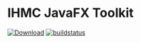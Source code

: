 # IHMC JavaFX Toolkit

[ ![Download](https://maven-badges.herokuapp.com/maven-central/us.ihmc/ihmc-javafx-toolkit/badge.svg?style=plastic)](https://maven-badges.herokuapp.com/maven-central/us.ihmc/ihmc-javafx-toolkit)
[ ![buildstatus](https://bamboo.ihmc.us/plugins/servlet/wittified/build-status/LIBS-IHMCJAVAFXTOOLKIT)](https://bamboo.ihmc.us/plugins/servlet/wittified/build-status/LIBS-IHMCJAVAFXTOOLKIT)
